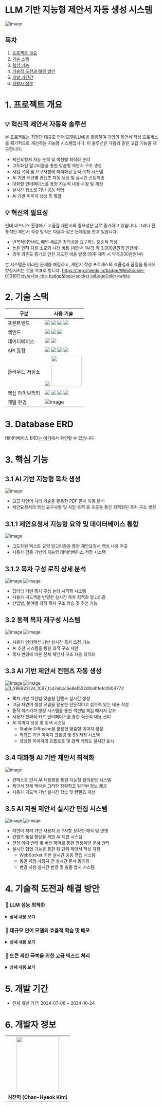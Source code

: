 # LLM 기반 지능형 제안서 자동 생성 시스템
![image](https://github.com/user-attachments/assets/f8ffb005-e09b-495e-b0f2-6e4a7a3edc15)

## 목차
1. [프로젝트 개요](#1-프로젝트-개요)
2. [기술 스택](#2-기술-스택)
3. [핵심 기능](#3-핵심-기능)
4. [기술적 도전과 해결 방안](#4-기술적-도전과-해결-방안)
5. [개발 기간간](#5-개발-기간)
6. [개발자 정보](#6-개발자-정보)

# 1. 프로젝트 개요
## 💡 혁신적 제안서 자동화 솔루션
본 프로젝트는 최첨단 대규모 언어 모델(LLM)을 활용하여 기업의 제안서 작성 프로세스를 획기적으로 개선하는 지능형 시스템입니다. 이 솔루션은 다음과 같은 고급 기능을 제공합니다:

- 제안요청서 자동 분석 및 섹션별 최적화 분리
- 고도화된 알고리즘을 통한 맞춤형 제안서 구조 생성
- 사업 목적 및 요구사항에 최적화된 동적 목차 시스템
- AI 기반 섹션별 컨텐츠 자동 생성 및 실시간 스트리밍
- 대화형 인터페이스를 통한 지능적 내용 수정 및 개선
-  실시간 웹소켓 기반 공동 작업
- AI 기반 이미지 생성 및 통합


## 💡 혁신의 필요성
현대 비즈니스 환경에서 고품질 제안서의 중요성은 날로 증가하고 있습니다. 그러나 전통적인 제안서 작성 방식은 다음과 같은 문제점을 안고 있습니다:

- 반복적이면서도 매번 새로운 창의성을 요구하는 모순적 특성
- 높은 인적 자원 소모와 시간 비용 (제안서 1부당 약 3,000만원의 인건비)
- 외주 의존도 증가로 인한 과도한 비용 발생 (외주 제작 시 약 5,000만원/부)

본 시스템은 이러한 문제를 해결하고, 제안서 작성 프로세스의 효율성과 품질을 동시에 향상시키는 것을 목표로 합니다.
https://img.shields.io/badge/WebSocket-010101?style=for-the-badge&logo=socket.io&logoColor=white
# 2. 기술 스택
| 구분         | 사용 기술               |
|--------------|-------------------|
| 프론트엔드    | <img src="https://img.shields.io/badge/HTML5-E34F26?style=for-the-badge&logo=html5&logoColor=white"> <img src="https://img.shields.io/badge/CSS3-1572B6?style=for-the-badge&logo=css3&logoColor=white"> <img src="https://img.shields.io/badge/JavaScript-F7DF1E?style=for-the-badge&logo=javascript&logoColor=black"> <img src="https://img.shields.io/badge/WebSocket-010101?style=for-the-badge&logo=socket.io&logoColor=white">|
| 백엔드        | <img src="https://img.shields.io/badge/Python-3776AB?style=for-the-badge&logo=python&logoColor=white"> <img src="https://img.shields.io/badge/FastAPI-009688?style=for-the-badge&logo=fastapi&logoColor=white"> <img src="https://img.shields.io/badge/SQLAlchemy-FF0000?style=for-the-badge&logo=sqlite&logoColor=white"> |
| 데이터베이스  | <img src="https://img.shields.io/badge/MySQL-4479A1?style=for-the-badge&logo=mysql&logoColor=white"> <img src="https://img.shields.io/badge/Chroma-4285F4?style=for-the-badge&logo=google-chrome&logoColor=white">|
| API 통합     |<img src="https://img.shields.io/badge/Claude-FF9900?style=for-the-badge&logo=openai&logoColor=white"> <img src="https://img.shields.io/badge/Gemini-333333?style=for-the-badge&logo=google&logoColor=white"> <img src="https://img.shields.io/badge/OpenAI-412991?style=for-the-badge&logo=openai&logoColor=white"> <img src="https://img.shields.io/badge/Stable%20Diffusion-FF6B6B?style=for-the-badge&logo=stability-ai&logoColor=white"> |
| 클라우드 저장소 |<img src="https://img.shields.io/badge/AWS%20S3-232F3E?style=for-the-badge&logo=amazon-aws&logoColor=white"> <img src="https://techrecipe.co.kr/wp-content/uploads/2020/08/200824_Google-Drive_001.jpg" width="100">|
| 핵심 라이브러리 |<img src="https://img.shields.io/badge/LangChain-FF66CC?style=for-the-badge&logo=codeforces&logoColor=white"> <img src="https://img.shields.io/badge/PyMuPDF-4285F4?style=for-the-badge&logo=python&logoColor=white"> <img src="https://img.shields.io/badge/pptx-FFB6C1?style=for-the-badge&logo=microsoft-powerpoint&logoColor=white"> <img src="https://img.shields.io/badge/BeautifulSoup-8C8C8C?style=for-the-badge&logo=python&logoColor=white">|
| 개발 환경     | ![image](https://github.com/user-attachments/assets/768ad5f8-acb4-4361-86a8-cb760f0fcd92) |

# 3. Database ERD
데이터베이스 ERD는 [여기](docs/database-erd.md)에서 확인할 수 있습니다

# 3. 핵심 기능

## 3.1 AI 기반 지능형 목차 생성
![image](https://github.com/user-attachments/assets/a3eb4f7b-161f-46a9-9ee5-90e04ef05fad)
- 고급 자연어 처리 기술을 활용한 PDF 문서 자동 분석
- 제안요청서의 핵심 요구사항 및 사업 목적 등 추출을 통한 최적화된 목차 구조 생성

## 3.1.1 제안요청서 지능형 요약 및 데이터베이스 통합
![image](https://github.com/user-attachments/assets/7b0810e1-f202-4abf-af7e-5432d74c26e1)
- 고도화된 텍스트 요약 알고리즘을 통한 제안요청서 핵심 내용 추출
- 사용자 검증 기반의 지능형 데이터베이스 저장 시스템

## 3.1.2 목차 구성 로직 상세 분석
![image](https://github.com/user-attachments/assets/ed7e4ee1-c950-4e13-b16a-d3a757e810db)
![image](https://github.com/user-attachments/assets/940c66bb-b1b3-49a2-8692-c676908c3ac4)
- 딥러닝 기반 목차 구성 논리 시각화 시스템
- 사용자 피드백을 반영한 실시간 목차 최적화 알고리즘
- 산업별, 분야별 최적 목차 구조 학습 및 추천 기능

## 3.2 동적 목차 재구성 시스템
![image](https://github.com/user-attachments/assets/41332e38-9790-414f-bf80-f17b224c2628)
![image](https://github.com/user-attachments/assets/e71f0faf-5fb9-40c9-99ed-7c98202f848a)
- 사용자 인터랙션 기반 실시간 목차 조정 기능
- AI 추천 시스템을 통한 최적 구조 제안
- 목차 변경에 따른 전체 제안서 구조 자동 최적화

## 3.3 AI 기반 제안서 컨텐츠 자동 생성
![image](https://github.com/user-attachments/assets/ec241188-fe51-4141-9836-dd2a6a304975)
![image](https://github.com/user-attachments/assets/8246799e-d5cb-4136-89c3-3f7324b9b2eb)
![l_288923124_1067_fcd7ebcc5e8e1522d0a8ffefc0904772](https://github.com/user-attachments/assets/c1037f48-b0da-4964-a9a9-8ad8c3f754f2)

- 목차 기반 섹션별 맞춤형 컨텐츠 실시간 생성
- 고급 자연어 생성 모델을 활용한 전문적이고 설득력 있는 내용 작성
- 동적 헤드카피 생성 시스템을 통한 섹션별 핵심 메시지 강조
- 사용자 친화적 카드 인터페이스를 통한 직관적 내용 관리
- AI 이미지 생성 및 검색 시스템
  - Stable Diffusion을 활용한 맞춤형 이미지 생성
  - 키워드 기반 이미지 크롤링 및 S3 저장 시스템
  - 생성된 이미지의 프롬프트 및 검색 키워드 실시간 표시

## 3.4 대화형 AI 기반 제안서 최적화
![image](https://github.com/user-attachments/assets/e01dca51-389b-4ae6-8349-b2f408c42b88)
- 컨텍스트 인식 AI 채팅봇을 통한 지능형 질의응답 시스템
- 제안서 전체 맥락을 고려한 정확하고 일관된 정보 제공
- 사용자 피드백 기반 실시간 학습 및 컨텐츠 개선

## 3.5 AI 지원 제안서 실시간 편집 시스템
![image](https://github.com/user-attachments/assets/37864854-8cb1-4d46-91bd-91fddc8aa217)
![image](https://github.com/user-attachments/assets/3a1f9f9e-4128-4454-ad03-e6ac57498be4)

- 자연어 처리 기반 사용자 요구사항 정확한 해석 및 반영
- 컨텐츠 품질 향상을 위한 AI 제안 시스템
- 편집 이력 관리 및 버전 제어를 통한 안정적인 문서 관리
- 실시간 협업 기능을 통한 팀 단위 제안서 작성 지원
  - WebSocket 기반 실시간 공동 편집 시스템
  - 동일 계정 사용자 간 실시간 문서 동기화
  - 변경 사항 실시간 반영 및 충돌 방지 시스템

# 4. 기술적 도전과 해결 방안
### 📍 LLM 성능 최적화

<details>
<summary><b> 상세 내용 보기</b></summary>
  
#### 도전 과제
  - 오픈소스 LLM(Llama3)의 성능 및 응답 속도 개선 필요성

#### 시도한 접근법
  - 모델 파인튜닝, 퓨샷 학습, 벡터 데이터베이스 기반 RAG(Retrieval-Augmented Generation) 등 다양한 최적화 기법 적용

#### 최종 해결책
  - Claude API 도입을 통한 고성능 LLM 활용
  - 자체 개발 프롬프트 엔지니어링 기법을 통한 응답 품질 향상
  - 하이브리드 접근법: 로컬 경량 모델과 클라우드 기반 고성능 모델의 최적 조합

</details>

### 📍 대규모 언어 모델의 효율적 학습 및 배포

<details>
<summary><b> 상세 내용 보기</b></summary>

#### 도전 과제
  - 대용량 LLM의 학습 및 배포 시 하드웨어 리소스 한계 극복 

#### 시도한 접근법
  - unsloth 등 모델 최적화 라이브러리 활용 검토
  - 다양한 모델 압축 및 양자화 기법 실험

#### 최종 해결책
  - LoRA(Low-Rank Adaptation) 기반 효율적 모델 학습 구현
  - GGUF(GPT-Generated Unified Format) 변환을 통한 모델 최적화
  - 단계적 양자화 프로세스 도입: 
    1) 초기 학습 
    2) LoRA 적용 
    3) 원본 모델과 병합 
    4) GGUF 변환 
    5) 최종 양자화

</details>

### 📍 토큰 제한 극복을 위한 고급 텍스트 처리

<details>
<summary><b> 상세 내용 보기</b></summary>

#### 도전 과제
  - LLM의 입출력 토큰 제한으로 인한 대용량 제안요청서 처리 어려움

#### 시도한 접근법
  - 문서 분할 및 청크 처리 기법 적용
  - 다중 패스 처리 방식 검토

#### 최종 해결책
  - 고급 자연어 처리 기술을 활용한 지능형 문서 분할 알고리즘 개발
  - 섹션별 컨텍스트 인식 파싱 시스템 구축
  - 계층적 요약 기법을 통한 핵심 정보 추출 및 재구성
  - 동적 토큰 할당 시스템을 통한 효율적 리소스 관리

</details>

# 5.  개발 기간
- 전체 개발 기간: 2024-07-08 ~ 2024-10-24



# 6. 개발자 정보

<table>
  <tr>
    <td align="center"><img src="https://github.com/KIMGUUNI/A_EyeF/assets/118683437/278b105e-c98e-4238-a8b3-0a6a54cd0908" width="140" height="180" /></td>
  </tr>
  <tr>
    <td align="center"><strong>김찬혁 (Chan-Hyeok Kim)</strong></td>
  </tr>

</table>
